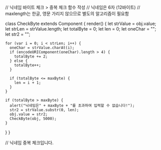 // 닉네임 바이트 체크 > 중복 체크 함수 작성
// 닉네임은 6자 (12바이트)
// maxlength는 한글, 영문 가리지 않으므로 별도의 알고리즘이 필요함

class CheckByte extends Component {
render() {
let strValue = obj.value;
let strLen = strValue.length;
let totalByte = 0;
let len = 0;
let oneChar = "";
let str2 = "";

    for (var i = 0; i < strLen; i++) {
      oneChar = strValue.charAt(i);
      if (encodeURIComponent(oneChar).length > 4) {
        totalByte += 2;
      } else {
        totalByte++;
      }

      if (totalByte <= maxByte) {
        len = i + 1;
      }
    }

    if (totalByte > maxByte) {
      alert("닉네임은" + maxByte + "를 초과하여 입력할 수 없습니다!");
      str2 = strValue.substr(0, len);
      obj.value = str2;
      CheckByte(obj, 5000);
    }

}
}

// 닉네임 중복 체크입니다.
